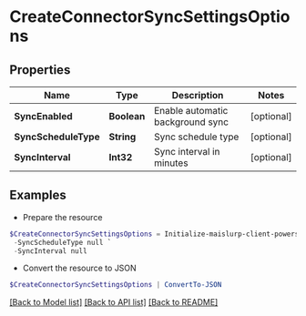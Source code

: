 # CreateConnectorSyncSettingsOptions
## Properties

Name | Type | Description | Notes
------------ | ------------- | ------------- | -------------
**SyncEnabled** | **Boolean** | Enable automatic background sync | [optional] 
**SyncScheduleType** | **String** | Sync schedule type | [optional] 
**SyncInterval** | **Int32** | Sync interval in minutes | [optional] 

## Examples

- Prepare the resource
```powershell
$CreateConnectorSyncSettingsOptions = Initialize-maislurp-client-powershellCreateConnectorSyncSettingsOptions  -SyncEnabled null `
 -SyncScheduleType null `
 -SyncInterval null
```

- Convert the resource to JSON
```powershell
$CreateConnectorSyncSettingsOptions | ConvertTo-JSON
```

[[Back to Model list]](../README#documentation-for-models) [[Back to API list]](../README#documentation-for-api-endpoints) [[Back to README]](../README)

